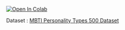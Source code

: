 [![Open In Colab](https://colab.research.google.com/assets/colab-badge.svg)](https://github.com/zeroxy/colab_pub/blob/main/bert_mbti.ipynb)

Dataset : [MBTI Personality Types 500 Dataset](https://www.kaggle.com/datasets/zeyadkhalid/mbti-personality-types-500-dataset)
